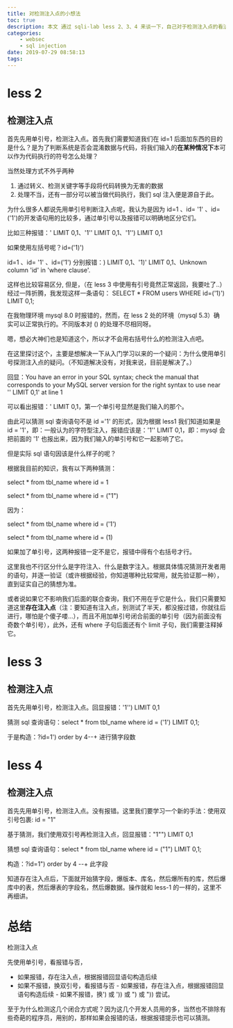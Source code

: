 ```yaml
---
title: 对检测注入点的小想法
toc: true
description: 本文 通过 sqli-lab less 2、3、4 来谈一下，自己对于检测注入点的看法。
categories:
    - websec
    - sql injection
date: 2019-07-29 08:58:13
tags:
---
```


# less 2

## 检测注入点

首先先用单引号，检测注入点。首先我们需要知道我们在 id=1 后面加东西的目的是什么？是为了判断系统是否会混淆数据与代码，将我们输入的**在某种情况下**本可以作为代码执行的符号怎么处理？

当然处理方式不外乎两种

1. 通过转义、检测关键字等手段将代码转换为无害的数据
2. 处理不当，还有一部分可以被当做代码执行，我们 sql 注入便是源自于此。

为什么很多人都说先用单引号判断注入点呢，我认为是因为 id=1 、id= '1' 、id=('1')的开发语句用的比较多，通过单引号以及报错可以明确地区分它们。

比如三种报错：' LIMIT 0,1、'1'' LIMIT 0,1、'1'') LIMIT 0,1

如果使用左括号呢？id=('1)')

id=1 、id= '1' 、id=('1') 分别报错：) LIMIT 0,1、'1)' LIMIT 0,1、Unknown column 'id' in 'where clause'.

这样也比较容易区分, 但是，（在 less 3 中使用有引号竟然正常返回，我要吐了..）经过一阵折腾，我发现这样一条语句： SELECT \* FROM users WHERE id=('1)') LIMIT 0,1;

在我物理环境 mysql 8.0 时报错的，然而，在 less 2 处的环境（mysql 5.3）确实可以正常执行的。不同版本对 () 的处理不尽相同呀。

嗯，想必大神们也是知道这个，所以才不会用右括号什么的检测注入点吧。

在这里探讨这个，主要是想解决一下从入门学习以来的一个疑问：为什么使用单引号探测注入点的疑问。（不知道解决没有，对我来说，目前是解决了。）

回显：You have an error in your SQL syntax; check the manual that corresponds to your MySQL server version for the right syntax to use near '' LIMIT 0,1' at line 1

可以看出报错：' LIMIT 0,1，第一个单引号显然是我们输入的那个。

由此可以猜测 sql 查询语句不是 id ='1' 的形式，因为根据 less1 我们知道如果是 id = '1'，即：一般认为的字符型注入，报错应该是：'1'' LIMIT 0,1，即：mysql 会把前面的 '1' 也报出来，因为我们输入的单引号和它一起影响了它。

但是实际 sql 语句因该是什么样子的呢？

根据我目前的知识，我有以下两种猜测：

select \* from tbl_name where id = 1

select \* from tbl_name where id = ("1")

因为：

select \* from tbl_name where id = ('1')

select \* from tbl_name where id = (1)

如果加了单引号，这两种报错一定不是它，报错中得有个右括号才行。

这里我也不行区分什么是字符注入、什么是数字注入。根据具体情况猜测开发者用的语句，并逐一验证（或许根据经验，你知道哪种比较常用，就先验证那一种），直到证实自己的猜想为准。

或者说如果它不影响我们后面的联合查询，我们不用在乎它是什么，我们只需要知道这里**存在注入点**（注：要知道有注入点，别测试了半天，都没报过错，你就往后进行，哪怕是个傻子喽...），而且不用加单引号闭合前面的单引号（因为前面没有奇数个单引号），此外，还有 where 子句后面还有个 limit 子句，我们需要注释掉它。

# less 3

## 检测注入点

首先先用单引号，检测注入点。回显报错：'1'') LIMIT 0,1

猜测 sql 查询语句：select \* from tbl_name where id = ('1') LIMIT 0,1;

于是构造：?id=1') order by 4--+ 进行猜字段数

# less 4

## 检测注入点

首先先用单引号，检测注入点。没有报错。这里我们要学习一个新的手法：使用双引号包裹: id = "1"

基于猜测，我们使用双引号再检测注入点，回显报错："1"") LIMIT 0,1

猜想 sql 查询语句：select \* from tbl_name where id = ("1") LIMIT 0,1;

构造：?id=1") order by 4 --+ 此字段

知道存在注入点后，下面就开始猜字段，爆版本、库名，然后爆所有的库，然后爆库中的表，然后爆表的字段名，然后爆数据。操作就和 less-1 的一样的，这里不再细讲。

# 总结

检测注入点

先使用单引号，看报错与否，

-   如果报错，存在注入点，根据报错回显语句构造后续
-   如果不报错，换双引号，看报错与否 - 如果报错，存在注入点，根据报错回显语句构造后续 - 如果不报错，换') 或 ')) 或 ") 或 ")) 尝试。

至于为什么检测这几个闭合方式呢？因为这几个开发人员用的多，当然也不排除有些奇葩的程序员，用别的，那样如果会报错的话，根据报错提示也可以猜测。

